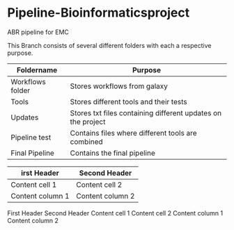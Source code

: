 # Pipeline-Bioinformaticsproject
ABR pipeline for EMC

This Branch consists of several different folders with each a respective purpose. 


Foldername | Purpose
-------------|--------------
Workflows folder | Stores workflows from galaxy
Tools | Stores different tools and their tests
Updates | Stores txt files containing different updates on the project
Pipeline test | Contains files where different tools are combined
Final Pipeline | Contains the final pipeline


irst Header | Second Header
-------------|--------------
Content cell 1 | Content cell 2
Content column 1 | Content column 2

First Header	Second Header
Content cell 1	Content cell 2
Content column 1	Content column 2
